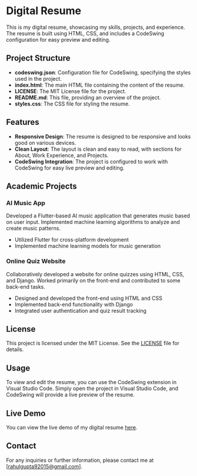 # Digital Resume

This is my digital resume, showcasing my skills, projects, and experience. The resume is built using HTML, CSS, and includes a CodeSwing configuration for easy preview and editing.

## Project Structure

- **codeswing.json**: Configuration file for CodeSwing, specifying the styles used in the project.
- **index.html**: The main HTML file containing the content of the resume.
- **LICENSE**: The MIT License file for the project.
- **README.md**: This file, providing an overview of the project.
- **styles.css**: The CSS file for styling the resume.

## Features

- **Responsive Design**: The resume is designed to be responsive and looks good on various devices.
- **Clean Layout**: The layout is clean and easy to read, with sections for About, Work Experience, and Projects.
- **CodeSwing Integration**: The project is configured to work with CodeSwing for easy live preview and editing.

## Academic Projects

### AI Music App 
Developed a Flutter-based AI music application that generates music based on user input. Implemented machine learning algorithms to analyze and create music patterns.
- Utilized Flutter for cross-platform development
- Implemented machine learning models for music generation

### Online Quiz Website 
Collaboratively developed a website for online quizzes using HTML, CSS, and Django. Worked primarily on the front-end and contributed to some back-end tasks.
- Designed and developed the front-end using HTML and CSS
- Implemented back-end functionality with Django
- Integrated user authentication and quiz result tracking

## License

This project is licensed under the MIT License. See the [LICENSE](LICENSE) file for details.

## Usage

To view and edit the resume, you can use the CodeSwing extension in Visual Studio Code. Simply open the project in Visual Studio Code, and CodeSwing will provide a live preview of the resume.

## Live Demo

You can view the live demo of my digital resume [here](https://omagr2004.github.io/resume/).

## Contact

For any inquiries or further information, please contact me at [rahulgupta92015@gmail.com].
